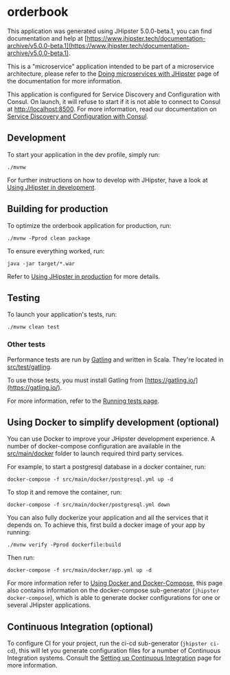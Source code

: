 # orderbook
This application was generated using JHipster 5.0.0-beta.1, you can find documentation and help at [https://www.jhipster.tech/documentation-archive/v5.0.0-beta.1](https://www.jhipster.tech/documentation-archive/v5.0.0-beta.1).

This is a "microservice" application intended to be part of a microservice architecture, please refer to the [Doing microservices with JHipster][] page of the documentation for more information.

This application is configured for Service Discovery and Configuration with Consul. On launch, it will refuse to start if it is not able to connect to Consul at [http://localhost:8500](http://localhost:8500). For more information, read our documentation on [Service Discovery and Configuration with Consul][].

## Development

To start your application in the dev profile, simply run:

    ./mvnw


For further instructions on how to develop with JHipster, have a look at [Using JHipster in development][].



## Building for production

To optimize the orderbook application for production, run:

    ./mvnw -Pprod clean package

To ensure everything worked, run:

    java -jar target/*.war


Refer to [Using JHipster in production][] for more details.

## Testing

To launch your application's tests, run:

    ./mvnw clean test
### Other tests

Performance tests are run by [Gatling][] and written in Scala. They're located in [src/test/gatling](src/test/gatling).

To use those tests, you must install Gatling from [https://gatling.io/](https://gatling.io/).

For more information, refer to the [Running tests page][].

## Using Docker to simplify development (optional)

You can use Docker to improve your JHipster development experience. A number of docker-compose configuration are available in the [src/main/docker](src/main/docker) folder to launch required third party services.

For example, to start a postgresql database in a docker container, run:

    docker-compose -f src/main/docker/postgresql.yml up -d

To stop it and remove the container, run:

    docker-compose -f src/main/docker/postgresql.yml down

You can also fully dockerize your application and all the services that it depends on.
To achieve this, first build a docker image of your app by running:

    ./mvnw verify -Pprod dockerfile:build

Then run:

    docker-compose -f src/main/docker/app.yml up -d

For more information refer to [Using Docker and Docker-Compose][], this page also contains information on the docker-compose sub-generator (`jhipster docker-compose`), which is able to generate docker configurations for one or several JHipster applications.

## Continuous Integration (optional)

To configure CI for your project, run the ci-cd sub-generator (`jhipster ci-cd`), this will let you generate configuration files for a number of Continuous Integration systems. Consult the [Setting up Continuous Integration][] page for more information.

[JHipster Homepage and latest documentation]: https://www.jhipster.tech
[JHipster 5.0.0-beta.1 archive]: https://www.jhipster.tech/documentation-archive/v5.0.0-beta.1
[Doing microservices with JHipster]: https://www.jhipster.tech/documentation-archive/v5.0.0-beta.1/microservices-architecture/
[Using JHipster in development]: https://www.jhipster.tech/documentation-archive/v5.0.0-beta.1/development/
[Service Discovery and Configuration with Consul]: https://www.jhipster.tech/documentation-archive/v5.0.0-beta.1/microservices-architecture/#consul
[Using Docker and Docker-Compose]: https://www.jhipster.tech/documentation-archive/v5.0.0-beta.1/docker-compose
[Using JHipster in production]: https://www.jhipster.tech/documentation-archive/v5.0.0-beta.1/production/
[Running tests page]: https://www.jhipster.tech/documentation-archive/v5.0.0-beta.1/running-tests/
[Setting up Continuous Integration]: https://www.jhipster.tech/documentation-archive/v5.0.0-beta.1/setting-up-ci/

[Gatling]: http://gatling.io/
